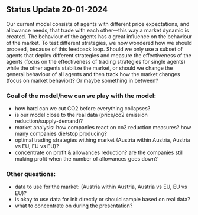 ## Status Update 20-01-2024

Our current model consists of agents with different price expectations, and allowance needs, that trade with each other—this way a market dynamic is created. The behaviour of the agents has a great influence on the behaviour of the market. To test different strategies, we now wondered how we should proceed, because of this feedback loop. Should we only use a subset of agents that deploy different strategies and measure the effectiveness of the agents (focus on the effectiveness of trading strategies for single agents) while the other agents stabilize the market, or should we change the general behaviour of all agents and then track how the market changes (focus on market behavior)? Or maybe something in between?

### Goal of the model/how can we play with the model:
- how hard can we cut CO2 before everything collapses?
- is our model close to the real data (price/co2 emission reduction/supply-demand)?
- market analysis: how companies react on co2 reduction measures? how many companies die/stop producing?
- optimal trading strategies withing market (Austria within Austria, Austria vs EU, EU vs EU)?
- concentrate on profit & allowances reduction? are the companies still making profit when the number of allowances goes down?


### Other questions:
- data to use for the market: (Austria within Austria, Austria vs EU, EU vs EU)?
- is okay to use data for init directly or should sample based on real data?
- what to concentrate on during the presentation?
